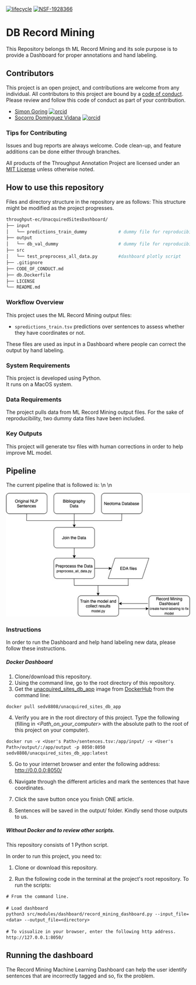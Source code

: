[![lifecycle](https://img.shields.io/badge/lifecycle-experimental-orange.svg)](https://www.tidyverse.org/lifecycle/#experimental)
[![NSF-1928366](https://img.shields.io/badge/NSF-1928366-blue.svg)](https://nsf.gov/awardsearch/showAward?AWD_ID=1928366)

# DB Record Mining

This Repository belongs th ML Record Mining and its sole purpose is to provide a Dashboard for proper annotations and hand labeling.

## Contributors

This project is an open project, and contributions are welcome from any individual.  All contributors to this project are bound by a [code of conduct](CODE_OF_CONDUCT.md).  Please review and follow this code of conduct as part of your contribution.

  * [Simon Goring](http://www.goring.org/) [![orcid](https://img.shields.io/badge/orcid-0000--0002--2700--4605-brightgreen.svg)](https://orcid.org/0000-0002-2700-4605)
  * [Socorro Dominguez Vidana](https://sedv8808.github.io/) [![orcid](https://img.shields.io/badge/orcid-0000--0002--7926--4935-brightgreen.svg)](https://orcid.org/0000-0002-7926-4935)


### Tips for Contributing

Issues and bug reports are always welcome.  Code clean-up, and feature additions can be done either through branches.

All products of the Throughput Annotation Project are licensed under an [MIT License](LICENSE) unless otherwise noted.

## How to use this repository

Files and directory structure in the repository are as follows:
This structure might be modified as the project progresses.

```bash
throughput-ec/UnacquiredSitesDashboard/
├── input
│   └── predictions_train_dummy            # dummy file for reproducibility / output of ML Record Mining
├── output
│   └── db_val_dummy                       # dummy file for reproducibility / output of Dashboard
├── src                  
│   └── test_preprocess_all_data.py        #dashboard plotly script
├── .gitignore
├── CODE_OF_CONDUCT.md
├── db.Dockerfile
├── LICENSE
└── README.md
```

### Workflow Overview

This project uses the ML Record Mining output files:
* `spredictions_train.tsv` predictions over sentences to assess whether they have coordinates or not.

These files are used as input in a Dashboard where people can correct the output by hand labeling.

### System Requirements

This project is developed using Python.  
It runs on a MacOS system.

### Data Requirements
The project pulls data from ML Record Mining output files.
For the sake of reproducibility, two dummy data files have been included.

### Key Outputs

This project will generate tsv files with human corrections in order to help improve ML model.

## Pipeline
The current pipeline that is followed is:
\n
\n

![img](img/RMFlow.jpg)


### Instructions

In order to run the Dashboard and help hand labeling new data, please follow these instructions.

##### Docker Dashboard

1. Clone/download this repository.
2. Using the command line, go to the root directory of this repository.
3. Get the [unacquired_sites_db_app](https://hub.docker.com/repository/docker/sedv8808/unacquired_sites_db_app) image from [DockerHub](https://hub.docker.com/) from the command line:
```
docker pull sedv8808/unacquired_sites_db_app
```
4. Verify you are in the root directory of this project. Type the following (filling in *\<Path_on_your_computer\>* with the absolute path to the root of this project on your computer).

```
docker run -v <User's Path>/sentences.tsv:/app/input/ -v <User's Path>/output/:/app/output -p 8050:8050 sedv8808/unacquired_sites_db_app:latest
```

5. Go to your internet browser and enter the following address:
    http://0.0.0.0:8050/

6. Navigate through the different articles and mark the sentences that have coordinates.

7. Click the save button once you finish ONE article.

8. Sentences will be saved in the output/ folder. Kindly send those outputs to us.

##### Without Docker and to review other scripts.

This repository consists of 1 Python script.

In order to run this project, you need to:
1. Clone or download this repository.

2. Run the following code in the terminal at the project's root repository.
To run the scripts:

```
# From the command line.

# Load dashboard
python3 src/modules/dashboard/record_mining_dashboard.py --input_file=<data> --output_file=<directory>

# To visualize in your browser, enter the following http address.
http://127.0.0.1:8050/
```

## Running the dashboard
The Record Mining Machine Learning Dashboard can help the user identify sentences that are incorrectly tagged and so, fix the problem.
